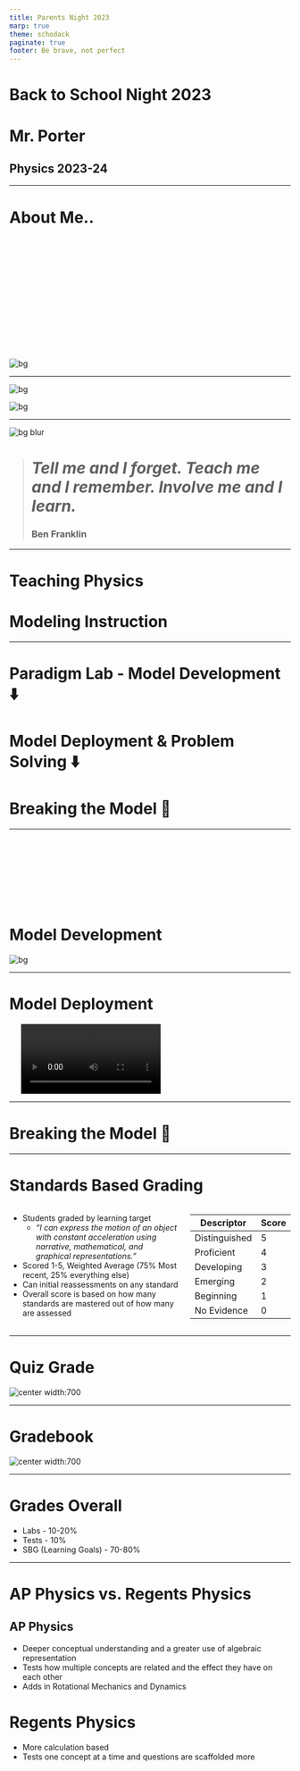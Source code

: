 ```yaml
---
title: Parents Night 2023
marp: true
theme: schodack
paginate: true
footer: Be brave, not perfect
---
```


# Back to School Night 2023 <!---fit--->

# **Mr. Porter**

## Physics 2023-24

---

# About Me..

<br>
<br>
<br>
<br>
<br>
<br>
<br>
<br>
<br>
<br>
<br>
<br>

![bg](../figures/HeatherNate_1305.jpg)

---

![bg](../figures/IMG-0247.jpg)

![bg](../figures/IMG-5767.JPG)

---

<!--- _backgroundColor: black --->

![bg blur](../figures/IMG_3213.JPG)

>  # _Tell me and I forget. Teach me and I remember. Involve me and I learn._  
> ### Ben Franklin

---


# Teaching Physics <!--fit-->

# **Modeling Instruction** <!--fit--->


---

# Paradigm Lab - Model Development  :arrow_down: <!--fit--->


# Model Deployment & Problem Solving ⬇️ <!--fit--->


# Breaking the Model 🔁 <!--fit--->

--- 

<br><br><br><br><br><br><br>

# Model Development

![bg](../figures/File_008.jpeg)

---


# Model Deployment

<div class="columns">

<div></div>

<div><video controls width="250" >
  <source src="../figures/IMG_2814.MOV" type="video/webm" />

  <source src="../figures/IMG_2814.MOV" type="video/mp4" />
</video></div>

<div></div>

</div>

---


# Breaking the Model 🔨 <!--fit--->


---

# Standards Based Grading 


<div class="columns">

<div>

- Students graded by learning target 
    - _“I can express the motion of an object with constant acceleration using narrative, mathematical, and graphical representations.”_
- Scored 1-5, Weighted Average (75% Most recent, 25% everything else)
- Can initial reassessments on any standard 
- Overall score is based on how many standards are mastered out of how many are assessed

</div>

<div>

| Descriptor | Score | 
|---|---| 
| Distinguished | 5|
| Proficient | 4|
| Developing | 3|
| Emerging | 2|
| Beginning | 1|
| No Evidence |0  |

</div></div>

---

# Quiz Grade


![center width:700](image.png)

---

# Gradebook 

![center width:700](image-1.png)



---

# Grades Overall 

- Labs - 10-20%
- Tests - 10% 
- SBG (Learning Goals) - 70-80%


---

# AP Physics vs. Regents Physics 

<div class="columns:">

<div>

## AP Physics

- Deeper conceptual understanding and a greater use of algebraic representation
- Tests how multiple concepts are related and the effect they have on each other
- Adds in Rotational Mechanics and Dynamics


</div>


<div>

# Regents Physics 

- More calculation based
- Tests one concept at a time and questions are scaffolded more


</div>

</div>